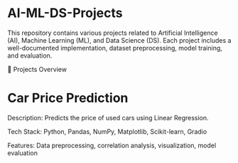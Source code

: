 # AI-ML-DS-Projects
This repository contains various projects related to Artificial Intelligence (AI), Machine Learning (ML), and Data Science (DS). Each project includes a well-documented implementation, dataset preprocessing, model training, and evaluation.

📌 Projects Overview

# Car Price Prediction

Description: Predicts the price of used cars using Linear Regression.

Tech Stack: Python, Pandas, NumPy, Matplotlib, Scikit-learn, Gradio

Features: Data preprocessing, correlation analysis, visualization, model evaluation
